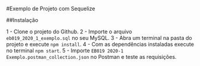 #Exemplo de Projeto com Sequelize

##Instalação

1 - Clone o projeto do Github.
2 - Importe o arquivo `eb019_2020_1_exemplo.sql` no seu MySQL.
3 - Abra um terminal na pasta do projeto e execute `npm install`.
4 - Com as dependências instaladas execute no terminal `npm start`.
5 - Importe `EB019 2020-1 Exemplo.postman_collection.json` no Postman e teste as requisições.